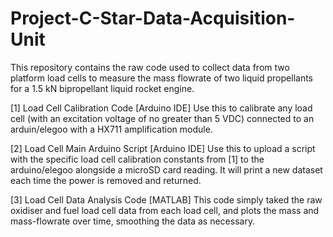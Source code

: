 # Project-C-Star-Data-Acquisition-Unit
This repository contains the raw code used to collect data from two platform load cells to measure the mass flowrate of two liquid propellants for a 1.5 kN bipropellant liquid rocket engine.

[1] Load Cell Calibration Code [Arduino IDE]
Use this to calibrate any load cell (with an excitation voltage of no greater than 5 VDC) connected to an arduin/elegoo with a HX711 amplification module.

[2] Load Cell Main Arduino Script [Arduino IDE]
Use this to upload a script with the specific load cell calibration constants from [1] to the arduino/elegoo alongside a microSD card reading. It will print a new dataset each time the power is removed and returned.

[3] Load Cell Data Analysis Code [MATLAB]
This code simply taked the raw oxidiser and fuel load cell data from each load cell, and plots the mass and mass-flowrate over time, smoothing the data as necessary.
